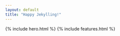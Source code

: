 ```yaml
---
layout: default
title: "Happy Jekylling!"
---
```


{% include hero.html %}
{% include features.html %}
